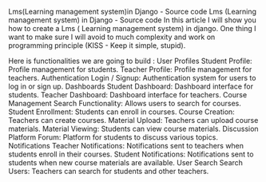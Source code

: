 Lms(Learning management system)in Django - Source code
Lms (Learning management system) in Django - Source code In this article I will show you how to create a Lms ( Learning management system) in django. One thing I want to make sure I will avoid to much complexity and work on programming principle (KISS - Keep it simple, stupid).

Here is functionalities we are going to build :
User Profiles
Student Profile: Profile management for students.
Teacher Profile: Profile management for teachers.
Authentication
Login / Signup: Authentication system for users to log in or sign up.
Dashboards
Student Dashboard: Dashboard interface for students.
Teacher Dashboard: Dashboard interface for teachers.
Course Management
Search Functionality: Allows users to search for courses.
Student Enrollment: Students can enroll in courses.
Course Creation: Teachers can create courses.
Material Upload: Teachers can upload course materials.
Material Viewing: Students can view course materials.
Discussion Platform
Forum: Platform for students to discuss various topics.
Notifications
Teacher Notifications: Notifications sent to teachers when students enroll in their courses.
Student Notifications: Notifications sent to students when new course materials are available.
User Search
Search Users: Teachers can search for students and other teachers.
